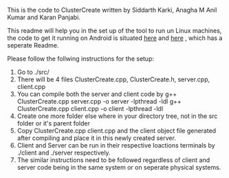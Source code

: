 This is the code to ClusterCreate written by Siddarth Karki, Anagha M Anil Kumar and Karan Panjabi.

This readme will help you in the set up of the tool to run un Linux machines, the code to get it running on Android is situated [here](https://github.com/Anagha18/SoLoMoBro_Server) and [here](https://github.com/Anagha18/SoLoMoBro_Client) , which has a seperate Readme.

Please follow the follwing instructions for the setup:

1. Go to ./src/
2. There will be 4 files ClusterCreate.cpp, ClusterCreate.h, server.cpp, client.cpp
3. You can compile both the server and client code by
    g++ ClusterCreate.cpp server.cpp -o server -lpthread -ldl
    g++ ClusterCreate.cpp client.cpp -o client -lpthread -ldl
4. Create one more folder else where in your directory tree, not in the src folder or it's parent folder
5. Copy ClusterCreate.cpp client.cpp and the client object file generated after compiling and place it in this newly created server.
6. Client and Server can be run in their respective loactions terminals by ./client and ./server respectively.
7. The similar instructions need to be followed regardless of client and server code being in the same system or on seperate physical systems.
